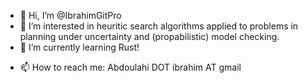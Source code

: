 - 👋 Hi, I’m @IbrahimGitPro
- 👀 I’m interested in heuritic search algorithms applied to problems in planning under uncertainty and (propabilistic) model checking.
- 🌱 I’m currently learning Rust!
<!---- 💞️ I’m looking to collaborate on --->
- 📫 How to reach me: Abdoulahi DOT ibrahim AT gmail

<!---
IbrahimGitPro/IbrahimGitPro is a ✨ special ✨ repository because its `README.md` (this file) appears on your GitHub profile.
You can click the Preview link to take a look at your changes.
--->
